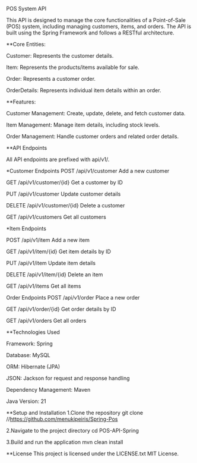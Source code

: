 POS System API

This API is designed to manage the core functionalities of a Point-of-Sale (POS) system, including managing customers, items, and orders. The API is built using the Spring Framework and follows a RESTful architecture.

**Core Entities:

Customer: Represents the customer details.

Item: Represents the products/items available for sale.

Order: Represents a customer order.

OrderDetails: Represents individual item details within an order.

**Features:

Customer Management: Create, update, delete, and fetch customer data.

Item Management: Manage item details, including stock levels.

Order Management: Handle customer orders and related order details.

**API Endpoints

All API endpoints are prefixed with api/v1/.

*Customer Endpoints
POST /api/v1/customer Add a new customer

GET /api/v1/customer/{id} Get a customer by ID

PUT /api/v1/customer Update customer details

DELETE /api/v1/customer/{id} Delete a customer

GET /api/v1/customers Get all customers

*Item Endpoints

POST /api/v1/item Add a new item

GET /api/v1/item/{id} Get item details by ID

PUT /api/v1/item Update item details

DELETE /api/v1/item/{id} Delete an item

GET /api/v1/items Get all items

Order Endpoints
POST /api/v1/order Place a new order

GET /api/v1/order/{id} Get order details by ID

GET /api/v1/orders Get all orders

**Technologies Used

Framework: Spring

Database: MySQL

ORM: Hibernate (JPA)

JSON: Jackson for request and response handling

Dependency Management: Maven

Java Version: 21

**Setup and Installation
1.Clone the repository
git clone //https://github.com/menukipeiris/Spring-Pos

2.Navigate to the project directory
cd POS-API-Spring

3.Build and run the application
mvn clean install

**License
This project is licensed under the LICENSE.txt MIT License.
